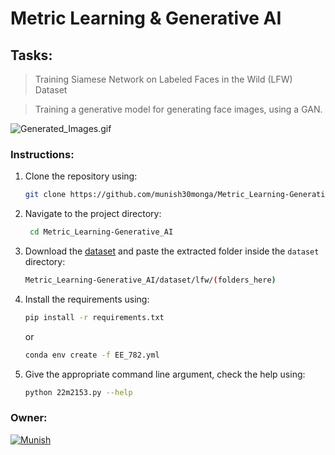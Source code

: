 # Metric Learning & Generative AI
## Tasks:
> Training Siamese Network on Labeled Faces in the Wild (LFW) Dataset

> Training a generative model for generating face images, using a GAN.

![Generated_Images.gif](./generated_images.gif)
### Instructions:
1. Clone the repository using:
    ```bash
    git clone https://github.com/munish30monga/Metric_Learning-Generative_AI
   ```
2. Navigate to the project directory: 
   ```bash
    cd Metric_Learning-Generative_AI
   ```
3. Download the [dataset](http://vis-www.cs.umass.edu/lfw/) and paste the extracted folder inside the `dataset` directory:
   ```bash
   Metric_Learning-Generative_AI/dataset/lfw/(folders_here)
   ```
4. Install the requirements using: 
    ```bash
    pip install -r requirements.txt
    ```
    or
    ```bash
    conda env create -f EE_782.yml
    ```
5. Give the appropriate command line argument, check the help using:
    ```bash
    python 22m2153.py --help
    ```

### Owner:
[![Munish](https://img.shields.io/badge/22M2153-Munish_Monga-blue)](https://github.com/munish30monga)
